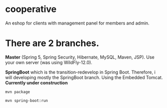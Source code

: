# cooperative
An eshop for clients with management panel for members and admin.
 
# There are 2 branches. 
 
**Master** (Spring 5, Spring Security, Hibernate, MySQL, Maven, JSP). Use your own server (was using WildFly-12.0).
 
**SpringBoot** which is the transition-redevelop in Spring Boot. Therefore, i will developing mostly the SpringBoot branch. Using the Embedded Tomcat. **Currently under construction**
 
``
mvn package
``
 
``
mvn spring-boot:run
``
